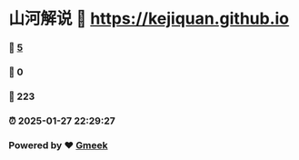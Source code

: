 # 山河解说 :link: https://kejiquan.github.io 
### :page_facing_up: [5](https://kejiquan.github.io/tag.html) 
### :speech_balloon: 0 
### :hibiscus: 223 
### :alarm_clock: 2025-01-27 22:29:27 
### Powered by :heart: [Gmeek](https://github.com/Meekdai/Gmeek)
